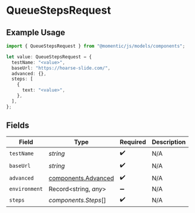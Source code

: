 # QueueStepsRequest

## Example Usage

```typescript
import { QueueStepsRequest } from "@momentic/js/models/components";

let value: QueueStepsRequest = {
  testName: "<value>",
  baseUrl: "https://hoarse-slide.com/",
  advanced: {},
  steps: [
    {
      text: "<value>",
    },
  ],
};
```

## Fields

| Field                                                      | Type                                                       | Required                                                   | Description                                                |
| ---------------------------------------------------------- | ---------------------------------------------------------- | ---------------------------------------------------------- | ---------------------------------------------------------- |
| `testName`                                                 | *string*                                                   | :heavy_check_mark:                                         | N/A                                                        |
| `baseUrl`                                                  | *string*                                                   | :heavy_check_mark:                                         | N/A                                                        |
| `advanced`                                                 | [components.Advanced](../../models/components/advanced.md) | :heavy_check_mark:                                         | N/A                                                        |
| `environment`                                              | Record<string, *any*>                                      | :heavy_minus_sign:                                         | N/A                                                        |
| `steps`                                                    | *components.Steps*[]                                       | :heavy_check_mark:                                         | N/A                                                        |